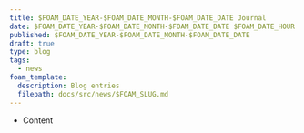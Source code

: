 ```yaml
---
title: $FOAM_DATE_YEAR-$FOAM_DATE_MONTH-$FOAM_DATE_DATE Journal
date: $FOAM_DATE_YEAR-$FOAM_DATE_MONTH-$FOAM_DATE_DATE $FOAM_DATE_HOUR:$FOAM_DATE_MINUTE:$FOAM_DATE_SECOND $CURRENT_TIMEZONE_OFFSET
published: $FOAM_DATE_YEAR-$FOAM_DATE_MONTH-$FOAM_DATE_DATE
draft: true
type: blog
tags:
  - news
foam_template:
  description: Blog entries
  filepath: docs/src/news/$FOAM_SLUG.md
---
```


* Content
